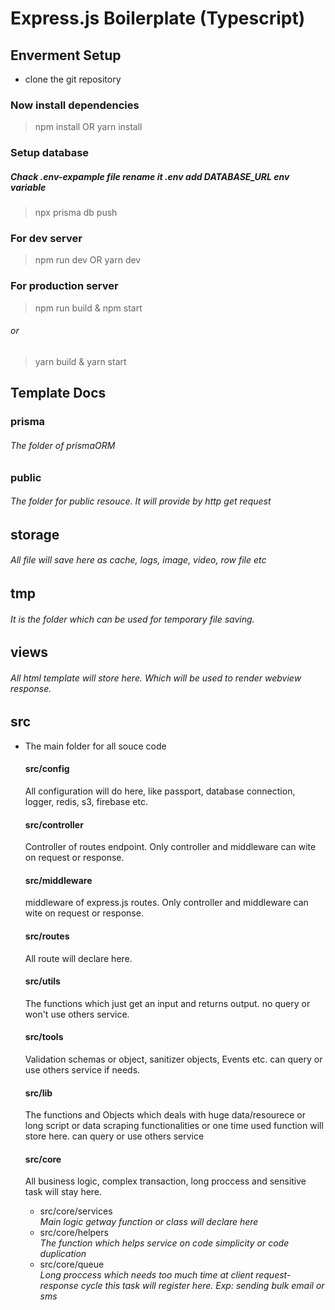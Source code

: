 # Express.js Boilerplate (Typescript)

## Enverment Setup

- clone the git repository

### Now install dependencies

> npm install OR yarn install

### Setup database

##### Chack _.env-expample_ file rename it _.env_ add **DATABASE_URL** env variable

> npx prisma db push

### For dev server

> npm run dev OR yarn dev

### For production server

> npm run build & npm start

###### or

> yarn build & yarn start

## Template Docs

### prisma

###### The folder of prismaORM

### public

###### The folder for public resouce. It will provide by http get request

## storage

###### All file will save here as cache, logs, image, video, row file etc

## tmp

###### It is the folder which can be used for temporary file saving.

## views

###### All html template will store here. Which will be used to render webview response.

## src
- The main folder for all souce code
    #### src/config
    All configuration will do here, like passport, database connection, logger, redis, s3, firebase etc.
    #### src/controller
    Controller of routes endpoint. Only controller and middleware can wite on request or response.
    #### src/middleware
    middleware of express.js routes.  Only controller and middleware can wite on request or response.
    #### src/routes
    All route will declare here.
    #### src/utils
    The functions which just get an input and returns output. no query or won't use others service.
    #### src/tools
    Validation schemas or object, sanitizer objects, Events etc. can query or use others service if needs.
    #### src/lib
    The functions and Objects which deals with huge data/resourece or long script or data scraping functionalities or one time used function will store here. can query or use others service
    #### src/core
    All business logic, complex transaction, long proccess and sensitive task will stay here.
        
    - src/core/services <br />
        <i>Main logic getway function or class will declare here</i>
    - src/core/helpers <br />
        <i>The function which helps service on code simplicity or code duplication</i>
    - src/core/queue <br />
        <i>Long proccess which needs too much time at client request-response cycle this task will register here. Exp: sending bulk email or sms </i>

